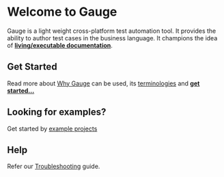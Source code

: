 # Welcome to Gauge

Gauge is a light weight cross-platform test automation tool. It provides the ability to author test cases in the business language. It champions the idea of [**living/executable documentation**](advanced_readings/living_documentation.md).

## Get Started
Read more about [Why Gauge](why_gauge.md) can be used, its [terminologies](gauge_terminologies/README.md) and [**get started...**](getting_started/README.md)

## Looking for examples?
Get started by [example projects](tutorials/README.md)

## Help
Refer our [Troubleshooting](troubleshooting/troubleshooting.md) guide.

